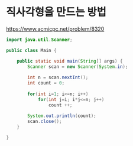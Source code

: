 # 직사각형을 만드는 방법
https://www.acmicpc.net/problem/8320

```java
import java.util.Scanner;

public class Main {

	public static void main(String[] args) {
		Scanner scan = new Scanner(System.in);
		
		int n = scan.nextInt();
		int count = 0;
		
		for(int i=1; i<=n; i++) 
			for(int j=i; i*j<=n; j++)
				count ++;
		
		System.out.println(count);
		scan.close();
	}

}

```
